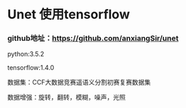 # Unet 使用tensorflow

### github地址：https://github.com/anxiangSir/unet

python:3.5.2

tensorflow:1.4.0



数据集：CCF大数据竞赛遥语义分割初赛复赛数据集

数据增强：旋转，翻转，模糊，噪声，光照
